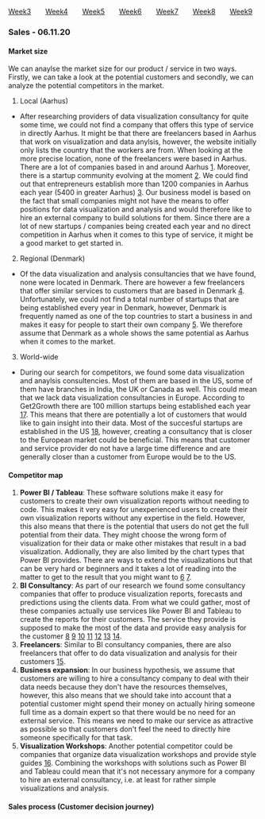[Week3](../README.md) &ensp;&ensp;&ensp; [Week4](./week4.md) &ensp;&ensp;&ensp; [Week5](./week5.md) &ensp;&ensp;&ensp; [Week6](./week6.md)
&ensp;&ensp;&ensp; [Week7](./week7.md) &ensp;&ensp;&ensp; [Week8](./week8.md) &ensp;&ensp;&ensp; [Week9](./week9.md)

### Sales - 06.11.20

#### Market size 

We can anaylse the market size for our product / service in two ways. Firstly, we can take a look at the potential customers and secondly, we can analyze the potential competitors in the market.

1. Local (Aarhus)
  - After researching providers of data visualization consultancy for quite some time, we could not find a company that offers this type of service in directly Aarhus. It might be that there are freelancers based in Aarhus that work on visualization and data anylsis, however, the website initially only lists the country that the workers are from. When looking at the more precise location, none of the freelancers were based in Aarhus. 
There are a lot of companies based in and around Aarhus [1]. Moreover, there is a startup community evolving at the moment [2]. We could find out that entrepreneurs establish more than 1200 companies in Aarhus each year (5400 in greater Aarhus) [3]. Our business model is based on the fact that small companies might not have the means to offer positions for data visualization and analysis and would therefore like to hire an external company to build solutions for them. Since there are a lot of new startups / companies being created each year and no direct competition in Aarhus when it comes to this type of service, it might be a good market to get started in. 
2. Regional (Denmark) 
- Of the data visualization and analysis consultancies that we have found, none were located in Denmark. There are however a few freelancers that offer similar services to customers that are based in Denmark [4]. 
Unfortunately, we could not find a total number of startups that are being established every year in Denmark, however, Denmark is frequently named as one of the top countries to start a business in and makes it easy for people to start their own company [5]. We therefore assume that Denmark as a whole shows the same potential as Aarhus when it comes to the market. 
3. World-wide
- During our search for competitors, we found some data visualization and anaylsis consultencies. Most of them are based in the US, some of them have branches in India, the UK or Canada as well. This could mean that we lack data visualization consultancies in Europe. 
According to Get2Growth there are 100 million startups being established each year [17]. This means that there are potentially a lot of customers that would like to gain insight into their data. Most of the succesful startups are established in the US [18], however, creating a consultancy that is closer to the European market could be beneficial. This means that customer and service provider do not have a large time difference and are generally closer than a customer from Europe would be to the US. 

[1]: https://www.crunchbase.com/hub/aarhus-companies 
[2]: https://www.aarsome.com 
[3]: https://citybrand.aarhus.dk/media/36053/2019-05-28_do_business_with_aarhus_.pdf
[4]: https://www.upwork.com/l/dk/data-visualization-freelancers/
[5]: https://startupdenmark.info/why-denmark
[17]: https://get2growth.com/how-many-startups/
[18]: https://www.marshall.usc.edu/faculty-research/centers-excellence/center-global-innovation/startup-index-nations-regions

#### Competitor map 
1. __Power BI / Tableau__: These software solutions make it easy for customers to create their own visualization reports without needing to code. This makes it very easy for unexperienced users to create their own visualization reports without any expertise in the field. However, this also means that there is the potential that users do not get the full potential from their data. They might choose the wrong form of visualization for their data or make other mistakes that result in a bad visualization. Addionally, they are also limited by the chart types that Power BI provides. There are ways to extend the visualizations but that can be very hard or beginners and it takes a lot of reading into the matter to get to the result that you might want to [6] [7]. 
2. __BI Consultancy__: As part of our research we found some consultancy companies that offer to produce visualization reports, forecasts and predictions using the clients data. From what we could gather, most of these companies actually use services like Power BI and Tableau to create the reports for their customers. The service they provide is supposed to make the most of the data and provide easy analysis for the customer [8] [9] [10] [11] [12] [13] [14].
3. __Freelancers__: Similar to BI consultancy companies, there are also freelancers that offer to do data visualization and analysis for their customers [15].
4. __Business expansion__: In our business hypothesis, we assume that customers are willing to hire a consultancy company to deal with their data needs because they don't have the resources themselves, however, this also means that we should take into account that a potential customer might spend their money on actually hiring someone full time as a domain expert so that there would be no need for an external service. This means we need to make our service as attractive as possible so that customers don't feel the need to directly hire someone specifically for that task. 
5. __Visualization Workshops__: Another potential competitor could be companies that organize data visualization workshops and provide style guides [16]. Combining the workshops with solutions such as Power BI and Tableau could mean that it's not necessary anymore for a company to hire an external consultancy, i.e. at least for rather simple visualizations and analysis. 

[6]: https://powerbi.microsoft.com/en-us/ 
[7]: https://www.tableau.com
[8]: https://www.iflexion.com/business-intelligence/data-visualization
[9]: https://www.scnsoft.com/services/data-visualization
[10]: https://softcrylic.com/data-visualization-services/
[11]: https://www.blastanalytics.com/data-visualization-consulting
[12]: https://wciconsulting.com/bi-consulting-services/business-intelligence-consulting/data-visualization-consulting/
[13]: https://www.softwebsolutions.com/data-visualization-consulting.html
[14]: https://www.appnovation.com/data-analytics/data-visualization-consultants
[15]: https://www.upwork.com/l/dk/data-visualization-freelancers/
[16]: https://www.datalabsagency.com

#### Sales process (Customer decision journey)  
